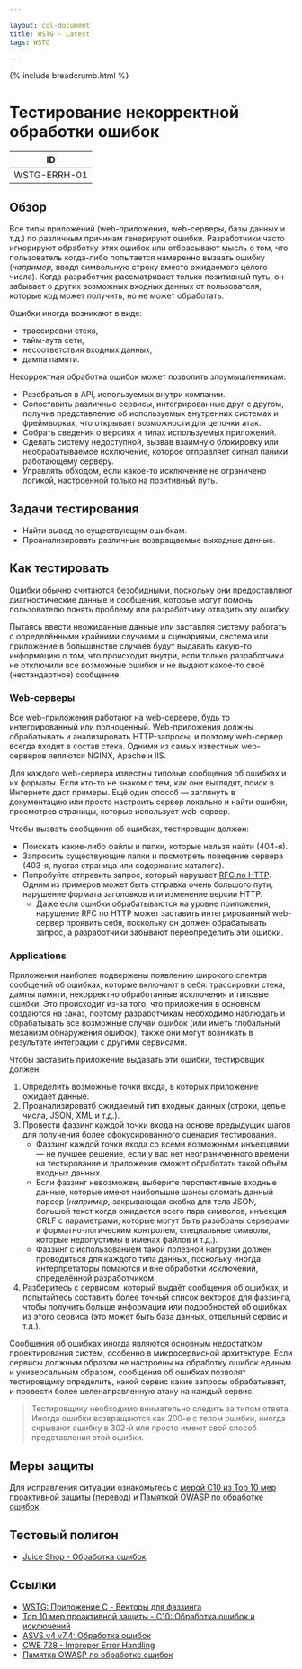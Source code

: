 ```yaml
---

layout: col-document
title: WSTG - Latest
tags: WSTG

---
```


{% include breadcrumb.html %}
# Тестирование некорректной обработки ошибок

|ID          |
|------------|
|WSTG-ERRH-01|

## Обзор

Все типы приложений (web-приложения, web-серверы, базы данных и т.д.) по различным причинам генерируют ошибки. Разработчики часто игнорируют обработку этих ошибок или отбрасывают мысль о том, что пользователь когда-либо попытается намеренно вызвать ошибку (*например,* вводя символьную строку вместо ожидаемого целого числа). Когда разработчик рассматривает только позитивный путь, он забывает о других возможных входных данных от пользователя, которые код может получить, но не может обработать.

Ошибки иногда возникают в виде:

- трассировки стека,
- тайм-аута сети,
- несоответствия входных данных,
- дампа памяти.

Некорректная обработка ошибок может позволить злоумышленникам:

- Разобраться в API, используемых внутри компании.
- Сопоставить различные сервисы, интегрированные друг с другом, получив представление об используемых внутренних системах и фреймворках, что открывает возможности для цепочки атак.
- Собрать сведения о версиях и типах используемых приложений.
- Сделать систему недоступной, вызвав взаимную блокировку или необрабатываемое исключение, которое отправляет сигнал паники работающему серверу.
- Управлять обходом, если какое-то исключение не ограничено логикой, настроенной только на позитивный путь.

## Задачи тестирования

- Найти вывод по существующим ошибкам.
- Проанализировать различные возвращаемые выходные данные.

## Как тестировать

Ошибки обычно считаются безобидными, поскольку они предоставляют диагностические данные и сообщения, которые могут помочь пользователю понять проблему или разработчику отладить эту ошибку.

Пытаясь ввести неожиданные данные или заставляя систему работать с определёнными крайними случаями и сценариями, система или приложение в большинстве случаев будут выдавать какую-то информацию о том, что происходит внутри, если только разработчики не отключили все возможные ошибки и не выдают какое-то своё (нестандартное) сообщение.

### Web-серверы

Все web-приложения работают на web-сервере, будь то интегрированный или полноценный. Web-приложения должны обрабатывать и анализировать HTTP-запросы, и поэтому web-сервер всегда входит в состав стека. Одними из самых известных web-серверов являются NGINX, Apache и IIS.

Для каждого web-сервера известны типовые сообщения об ошибках и их форматы. Если кто-то не знаком с тем, как они выглядят, поиск в Интернете даст примеры. Ещё один способ — заглянуть в документацию или просто настроить сервер локально и найти ошибки, просмотрев страницы, которые использует web-сервер.

Чтобы вызвать сообщения об ошибках, тестировщик должен:

- Поискать какие-либо файлы и папки, которые нельзя найти (404-я).
- Запросить существующие папки и посмотреть поведение сервера (403-я, пустая страница или содержание каталога).
- Попробуйте отправить запрос, который нарушает [RFC по HTTP](https://datatracker.ietf.org/doc/html/rfc7231). Одним из примеров может быть отправка очень большого пути, нарушение формата заголовков или изменение версии HTTP.
    - Даже если ошибки обрабатываются на уровне приложения, нарушение RFC по HTTP может заставить интегрированный web-сервер проявить себя, поскольку он должен обрабатывать запрос, а разработчики забывают переопределить эти ошибки.

### Applications

Приложения наиболее подвержены появлению широкого спектра сообщений об ошибках, которые включают в себя: трассировки стека, дампы памяти, некорректно обработанные исключения и типовые ошибки. Это происходит из-за того, что приложения в основном создаются на заказ, поэтому разработчикам необходимо наблюдать и обрабатывать все возможные случаи ошибок (или иметь глобальный механизм обнаружения ошибок), также они могут возникать в результате интеграции с другими сервисами.

Чтобы заставить приложение выдавать эти ошибки, тестировщик должен:

1. Определить возможные точки входа, в которых приложение ожидает данные.
2. Проанализироватб ожидаемый тип входных данных (строки, целые числа, JSON, XML и т.д.).
3. Провести фаззинг каждой точки входа на основе предыдущих шагов для получения более сфокусированного сценария тестирования.
   - Фаззинг каждой точки входа со всеми возможными инъекциями — не лучшее решение, если у вас нет неограниченного времени на тестирование и приложение сможет обработать такой объём входных данных.
   - Если фаззинг невозможен, выберите перспективные входные данные, которые имеют наибольшие шансы сломать данный парсер (*например,* закрывающая скобка для тела JSON, большой текст когда ожидается всего пара символов, инъекция CRLF с параметрами, которые могут быть разобраны серверами и форматно-логическим контролем, специальные символы, которые недопустимы в именах файлов и т.д.).
   - Фаззинг с использованием такой полезной нагрузки должен проводиться для каждого типа данных, поскольку иногда интерпретаторы ломаются и вне обработки исключений, определённой разработчиком.
4. Разберитесь с сервисом, который выдаёт сообщения об ошибках, и попытайтесь составить более точный список векторов для фаззинга, чтобы получить больше информации или подробностей об ошибках из этого сервиса (это может быть база данных, отдельный сервис и т.д.).

Сообщения об ошибках иногда являются основным недостатком проектирования систем, особенно в микросервисной архитектуре. Если сервисы должным образом не настроены на обработку ошибок единым и универсальным образом, сообщения об ошибках позволят тестировщику определить, какой сервис какие запросы обрабатывает, и провести более целенаправленную атаку на каждый сервис.

> Тестировщику необходимо внимательно следить за типом ответа. Иногда ошибки возвращаются как 200-е с телом ошибки, иногда скрывают ошибку в 302-й или просто имеют свой способ представления этой ошибки.

## Меры защиты

Для исправления ситуации ознакомьтесь с [мерой C10 из Top 10 мер проактивной защиты](https://owasp.org/www-project-proactive-controls/v3/en/c10-errors-exceptions) ([перевод](https://github.com/OWASP/www-project-proactive-controls/blob/master/v3/Owasp-top-10-proactive-controls-2018-russian.pdf)) и [Памяткой OWASP по обработке ошибок](https://cheatsheetseries.owasp.org/cheatsheets/Error_Handling_Cheat_Sheet.html).

## Тестовый полигон

- [Juice Shop - Обработка ошибок](https://pwning.owasp-juice.shop/part2/security-misconfiguration.html#provoke-an-error-that-is-neither-very-gracefully-nor-consistently-handled)

## Ссылки

- [WSTG: Приложение C - Векторы для фаззинга](../../6-Appendix/C-Fuzz_Vectors.md)
- [Top 10 мер проактивной защиты - C10: Обработка ошибок и исключений](https://owasp.org/www-project-proactive-controls/v3/en/c10-errors-exceptions)
- [ASVS v4 v7.4: Обработка ошибок](https://github.com/OWASP/ASVS/blob/master/4.0/ru/0x15-V7-Error-Logging.md#v74-%D0%BE%D0%B1%D1%80%D0%B0%D0%B1%D0%BE%D1%82%D0%BA%D0%B0-%D0%BE%D1%88%D0%B8%D0%B1%D0%BE%D0%BA)
- [CWE 728 - Improper Error Handling](https://cwe.mitre.org/data/definitions/728.html)
- [Памятка OWASP по обработке ошибок](https://cheatsheetseries.owasp.org/cheatsheets/Error_Handling_Cheat_Sheet.html)
